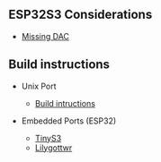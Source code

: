 
## ESP32S3 Considerations
- [Missing DAC](dac/README.md)

## Build instructions

- Unix Port
  - [Build intructions](unix/README.md)

- Embedded Ports (ESP32)
  - [TinyS3](tinys3/README.md)
  - [Lilygottwr](lilygottwr/README.md)

